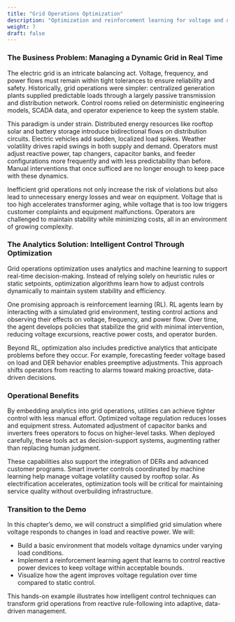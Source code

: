 ```yaml
---
title: "Grid Operations Optimization"
description: "Optimization and reinforcement learning for voltage and operations control."
weight: 7
draft: false
---
```


### The Business Problem: Managing a Dynamic Grid in Real Time

The electric grid is an intricate balancing act. Voltage, frequency, and power flows must remain within tight tolerances to ensure reliability and safety. Historically, grid operations were simpler: centralized generation plants supplied predictable loads through a largely passive transmission and distribution network. Control rooms relied on deterministic engineering models, SCADA data, and operator experience to keep the system stable.

This paradigm is under strain. Distributed energy resources like rooftop solar and battery storage introduce bidirectional flows on distribution circuits. Electric vehicles add sudden, localized load spikes. Weather volatility drives rapid swings in both supply and demand. Operators must adjust reactive power, tap changers, capacitor banks, and feeder configurations more frequently and with less predictability than before. Manual interventions that once sufficed are no longer enough to keep pace with these dynamics.

Inefficient grid operations not only increase the risk of violations but also lead to unnecessary energy losses and wear on equipment. Voltage that is too high accelerates transformer aging, while voltage that is too low triggers customer complaints and equipment malfunctions. Operators are challenged to maintain stability while minimizing costs, all in an environment of growing complexity.

### The Analytics Solution: Intelligent Control Through Optimization

Grid operations optimization uses analytics and machine learning to support real-time decision-making. Instead of relying solely on heuristic rules or static setpoints, optimization algorithms learn how to adjust controls dynamically to maintain system stability and efficiency.

One promising approach is reinforcement learning (RL). RL agents learn by interacting with a simulated grid environment, testing control actions and observing their effects on voltage, frequency, and power flow. Over time, the agent develops policies that stabilize the grid with minimal intervention, reducing voltage excursions, reactive power costs, and operator burden.

Beyond RL, optimization also includes predictive analytics that anticipate problems before they occur. For example, forecasting feeder voltage based on load and DER behavior enables preemptive adjustments. This approach shifts operators from reacting to alarms toward making proactive, data-driven decisions.

### Operational Benefits

By embedding analytics into grid operations, utilities can achieve tighter control with less manual effort. Optimized voltage regulation reduces losses and equipment stress. Automated adjustment of capacitor banks and inverters frees operators to focus on higher-level tasks. When deployed carefully, these tools act as decision-support systems, augmenting rather than replacing human judgment.

These capabilities also support the integration of DERs and advanced customer programs. Smart inverter controls coordinated by machine learning help manage voltage volatility caused by rooftop solar. As electrification accelerates, optimization tools will be critical for maintaining service quality without overbuilding infrastructure.

### Transition to the Demo

In this chapter’s demo, we will construct a simplified grid simulation where voltage responds to changes in load and reactive power. We will:

* Build a basic environment that models voltage dynamics under varying load conditions.
* Implement a reinforcement learning agent that learns to control reactive power devices to keep voltage within acceptable bounds.
* Visualize how the agent improves voltage regulation over time compared to static control.

This hands-on example illustrates how intelligent control techniques can transform grid operations from reactive rule-following into adaptive, data-driven management.
